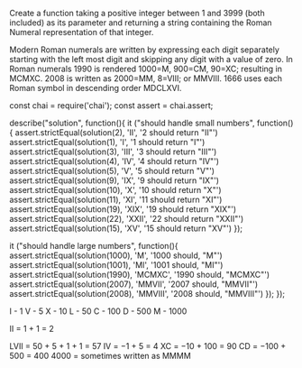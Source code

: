 Create a function taking a positive integer between 1 and 3999 (both included) as its parameter and returning a string containing the Roman Numeral representation of that integer.

Modern Roman numerals are written by expressing each digit separately starting with the left most digit and skipping any digit with a value of zero. In Roman numerals 1990 is rendered 1000=M, 900=CM, 90=XC; resulting in MCMXC. 2008 is written as 2000=MM, 8=VIII; or MMVIII. 1666 uses each Roman symbol in descending order MDCLXVI.

const chai = require('chai');
const assert = chai.assert;

describe("solution", function(){
it ("should handle small numbers", function(){
assert.strictEqual(solution(2), 'II', '2 should return "II"')
assert.strictEqual(solution(1), 'I', '1 should return "I"')
assert.strictEqual(solution(3), 'III', '3 should return "III"')
assert.strictEqual(solution(4), 'IV', '4 should return "IV"')
assert.strictEqual(solution(5), 'V', '5 should return "V"')
assert.strictEqual(solution(9), 'IX', '9 should return "IX"')
assert.strictEqual(solution(10), 'X', '10 should return "X"')
assert.strictEqual(solution(11), 'XI', '11 should return "XI"')
assert.strictEqual(solution(19), 'XIX', '19 should return "XIX"')
assert.strictEqual(solution(22), 'XXII', '22 should return "XXII"')
assert.strictEqual(solution(15), 'XV', '15 should return "XV"')
});

it ("should handle large numbers", function(){
assert.strictEqual(solution(1000), 'M', '1000 should, "M"')
assert.strictEqual(solution(1001), 'MI', '1001 should, "MI"')
assert.strictEqual(solution(1990), 'MCMXC', '1990 should, "MCMXC"')
assert.strictEqual(solution(2007), 'MMVII', '2007 should, "MMVII"')
assert.strictEqual(solution(2008), 'MMVIII', '2008 should, "MMVIII"')
});
});

I - 1
V - 5
X - 10
L - 50
C - 100
D - 500
M - 1000

II = 1 + 1 = 2

LVII = 50 + 5 + 1 + 1 = 57
IV = −1 + 5 = 4
XC = −10 + 100 = 90
CD = −100 + 500 = 400
4000 = sometimes written as MMMM
